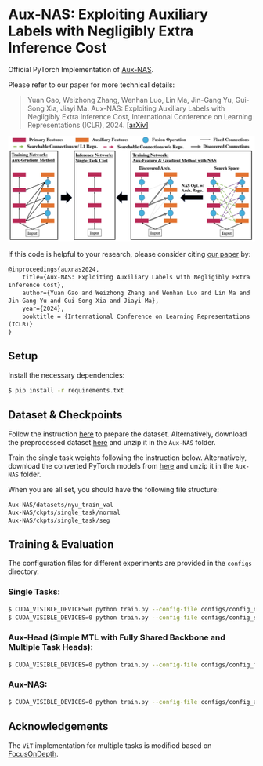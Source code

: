 # Aux-NAS: Exploiting Auxiliary Labels with Negligibly Extra Inference Cost
Official PyTorch Implementation of [Aux-NAS](https://arxiv.org/abs/2405.05695).

Please refer to our paper for more technical details:
> Yuan Gao, Weizhong Zhang, Wenhan Luo, Lin Ma, Jin-Gang Yu, Gui-Song Xia, Jiayi Ma. Aux-NAS: Exploiting Auxiliary Labels with Negligibly Extra Inference Cost, International Conference on Learning Representations (ICLR), 2024. [[arXiv]](https://arxiv.org/abs/2405.05695)

![overview](figures/overview.png)

If this code is helpful to your research, please consider citing [our paper](https://arxiv.org/abs/2405.05695) by:

```
@inproceedings{auxnas2024,
    title={Aux-NAS: Exploiting Auxiliary Labels with Negligibly Extra Inference Cost},
    author={Yuan Gao and Weizhong Zhang and Wenhan Luo and Lin Ma and Jin-Gang Yu and Gui-Song Xia and Jiayi Ma},
    year={2024},
    booktitle = {International Conference on Learning Representations (ICLR)}
}
```

## Setup
Install the necessary dependencies:
```sh
$ pip install -r requirements.txt
```

## Dataset & Checkpoints
Follow the instruction [here](https://github.com/ethanygao/NDDR-CNN) to prepare the dataset. Alternatively, download the preprocessed dataset [here](https://1drv.ms/u/c/7a98ceef6d290667/EQRZt_HaVlFLo3bgsYvnsKgBcxMgv0vuZY5eAJIN_gHSQQ?e=ICjEBf) and unzip it in the `Aux-NAS` folder.

Train the single task weights following the instruction below. Alternatively, download the converted PyTorch models from [here](https://1drv.ms/u/c/7a98ceef6d290667/EeoehlLd8l1KoEZGEVpiDb4Bixwo0dl8rKe6OFNL1yYSgw?e=8lfi5F) and unzip it in the `Aux-NAS` folder.

When you are all set, you should have the following file structure:
```
Aux-NAS/datasets/nyu_train_val
Aux-NAS/ckpts/single_task/normal
Aux-NAS/ckpts/single_task/seg
```

## Training & Evaluation
The configuration files for different experiments are provided in the `configs` directory.

### Single Tasks:
```sh
$ CUDA_VISIBLE_DEVICES=0 python train.py --config-file configs/config_normal2.json   # normal
$ CUDA_VISIBLE_DEVICES=0 python train.py --config-file configs/config_seg2.json      # seg
```

### Aux-Head (Simple MTL with Fully Shared Backbone and Multiple Task Heads):
```sh
$ CUDA_VISIBLE_DEVICES=0 python train.py --config-file configs/config_full2.json     # normal + seg
```

### Aux-NAS:
```sh
$ CUDA_VISIBLE_DEVICES=0 python train.py --config-file configs/config_aux_nas2_prim_normal.json     # normal (primary) + seg (auxiliary)
```

## Acknowledgements
The `ViT` implementation for multiple tasks is modified based on [FocusOnDepth](https://github.com/antocad/FocusOnDepth).
